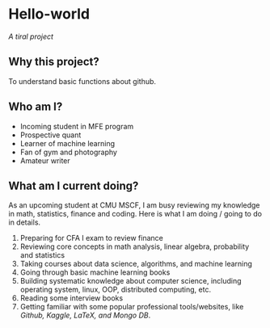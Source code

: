 # Hello-world
_A tiral project_

## Why this project?
To understand basic functions about github.

## Who am I?
- Incoming student in MFE program
- Prospective quant
- Learner of machine learning
- Fan of gym and photography
- Amateur writer

## What am I current doing?
As an upcoming student at CMU MSCF, I am busy reviewing my knowledge in math, statistics, finance and coding. Here is what I am doing / going to do in details.
1. Preparing for CFA I exam to review finance
2. Reviewing core concepts in math analysis, linear algebra, probability and statistics
3. Taking courses about data science, algorithms, and machine learning
4. Going through basic machine learning books
5. Building systematic knowledge about computer science, including operating system, linux, OOP, distributed computing, etc.
6. Reading some interview books
7. Getting familiar with some popular professional tools/websites, like _Github, Kaggle, LaTeX, and Mongo DB_.
